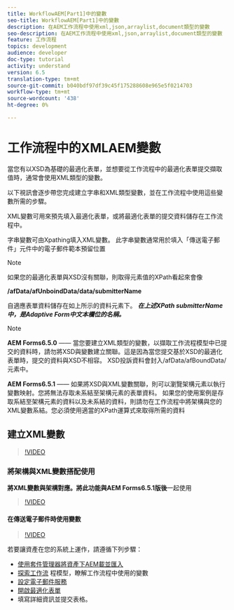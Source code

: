 ```yaml
---
title: WorkflowAEM[Part1]中的變數
seo-title: WorkflowAEM[Part1]中的變數
description: 在AEM工作流程中使用xml,json,arraylist,document類型的變數
seo-description: 在AEM工作流程中使用xml,json,arraylist,document類型的變數
feature: 工作流程
topics: development
audience: developer
doc-type: tutorial
activity: understand
version: 6.5
translation-type: tm+mt
source-git-commit: b040bdf97df39c45f175288608e965e5f0214703
workflow-type: tm+mt
source-wordcount: '438'
ht-degree: 0%

---
```



# 工作流程中的XMLAEM變數

當您有以XSD為基礎的最適化表單，並想要從工作流程中的最適化表單提交擷取值時，通常會使用XML類型的變數。

以下視訊會逐步帶您完成建立字串和XML類型變數，並在工作流程中使用這些變數所需的步驟。

XML變數可用來預先填入最適化表單，或將最適化表單的提交資料儲存在工作流程中。

字串變數可由Xpathing填入XML變數。 此字串變數通常用於填入「傳送電子郵件」元件中的電子郵件範本預留位置

>[!NOTE]
>
>如果您的最適化表單與XSD沒有關聯，則取得元素值的XPath看起來會像
>
>**/afData/afUnboindData/data/submitterName**

自適應表單資料儲存在如上所示的資料元素下。 **_在上述XPath submitterName中，是Adaptive Form中文本欄位的名稱。_**

>[!NOTE]
>
>**AEM Forms6.5.0**  —— 當您要建立XML類型的變數，以擷取工作流程模型中已提交的資料時，請勿將XSD與變數建立關聯。這是因為當您提交基於XSD的最適化表單時，提交的資料與XSD不相容。 XSD投訴資料會封入/afData/afBoundData/元素中。
>
>**AEM Forms6.5.1**  —— 如果將XSD與XML變數關聯，則可以瀏覽架構元素以執行變數映射。您將無法存取未系結至架構元素的表單資料。 如果您的使用案例是存取系結至架構元素的資料以及未系結的資料，則請勿在工作流程中將架構與您的XML變數系結。您必須使用適當的XPath運算式來取得所需的資料

## 建立XML變數

>[!VIDEO](https://video.tv.adobe.com/v/26440?quality=12?autoplay=1)

### 將架構與XML變數搭配使用

**將XML變數與架構對應。將此功能與AEM Forms6.5.1版後**&#x200B;一起使用

>[!VIDEO](https://video.tv.adobe.com/v/28098?quality=9&learn=on)

#### 在傳送電子郵件時使用變數

>[!VIDEO](https://video.tv.adobe.com/v/26441?quality=12&learn=on)

若要讓資產在您的系統上運作，請遵循下列步驟：

* [使用套件管理器將資產下AEM載並匯入](assets/xmlandstringvariable.zip)
* [探索工作流](http://localhost:4502/editor.html/conf/global/settings/workflow/models/vacationrequest.html) 程模型，瞭解工作流程中使用的變數
* [設定電子郵件服務](https://helpx.adobe.com/experience-manager/6-5/sites/administering/using/notification.html#ConfiguringtheMailService)
* [開啟最適化表單](http://localhost:4502/content/dam/formsanddocuments/applicationfortimeoff/jcr:content?wcmmode=disabled)
* 填寫詳細資訊並提交表格。

